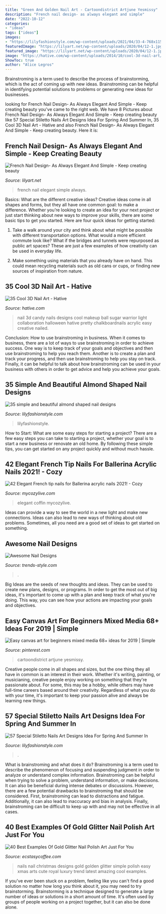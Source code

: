 ```yaml
---
title: "Green And Golden Nail Art - Cartoondistrict Artjune Yesmissy"
description: "French nail design- as always elegant and simple"
date: "2022-10-12"
categories:
- "ideas"
tags: ["ideas"]
images:
- "https://lilyfashionstyle.com/wp-content/uploads/2021/04/33-4-768x1152.jpg"
featuredImage: "https://lilyart.net/wp-content/uploads/2020/04/12-1.jpg"
featured_image: "https://lilyart.net/wp-content/uploads/2020/04/12-1.jpg"
image: "https://hative.com/wp-content/uploads/2014/10/cool-3d-nail-art/17-candy-ball.jpg"
ShowToc: true
author: "Alice Legros"
---
```



Brainstroming is a term used to describe the process of brainstorming, which is the act of coming up with new ideas. Brainstroming can be helpful in identifying potential solutions to problems or generating new ideas for businesses.

	

		
looking for French Nail Design- As Always Elegant And Simple - Keep creating beauty you've came to the right web. We have 8 Pictures about French Nail Design- As Always Elegant And Simple - Keep creating beauty like 57 Special Stiletto Nails Art Designs Idea For Spring And Summer In, 35 Cool 3D Nail Art - Hative and also French Nail Design- As Always Elegant And Simple - Keep creating beauty. Here it is:
		
    
## French Nail Design- As Always Elegant And Simple - Keep Creating Beauty

<img loading=lazy src="https://lilyart.net/wp-content/uploads/2020/04/12-1.jpg" onerror="this.onerror=null;this.src='https://tse1.mm.bing.net/th?id=OIP.uhFeg-eYcDrUinzNAhaK-QHaKm&amp;pid=15.1';" alt="French Nail Design- As Always Elegant And Simple - Keep creating beauty">

_Source: lilyart.net_

>french nail elegant simple always. 

	

Basics: What are the different creative ideas?
Creative ideas come in all shapes and forms, but they all have one common goal: to make a difference. Whether you’re looking to create an idea for your next project or just start thinking about new ways to improve your skills, there are some basic tips to get you started. Here are four quick ideas for getting started:
1. Take a walk around your city and think about what might be possible with different transportation options. What would a more efficient commute look like? What if the bridges and tunnels were repurposed as public art spaces? These are just a few examples of how creativity can be used in everyday life.

2. Make something using materials that you already have on hand. This could mean recycling materials such as old cans or cups, or finding new sources of inspiration from nature.

    
## 35 Cool 3D Nail Art - Hative

<img loading=lazy src="https://hative.com/wp-content/uploads/2014/10/cool-3d-nail-art/17-candy-ball.jpg" onerror="this.onerror=null;this.src='https://tse4.mm.bing.net/th?id=OIP.JL_KBZdixSSRimNmhwIg4gHaJ4&amp;pid=15.1';" alt="35 Cool 3D Nail Art - Hative">

_Source: hative.com_

>nail 3d candy nails designs cool makeup ball sugar warrior light collaboration halloween hative pretty chalkboardnails acrylic easy creative nailed. 

	

Conclusion: How to use brainstroming in business.
When it comes to business, there are a lot of ways to use brainstroming in order to achieve success. One way is to keep track of your goals and objectives and then use brainstroming to help you reach them. Another is to create a plan and track your progress, and then use brainstroming to help you stay on track. Finally, it can be helpful to talk about how brainstroming can be used in your business with others in order to get advice and help you achieve your goals.

    
## 35 Simple And Beautiful Almond Shaped Nail Designs

<img loading=lazy src="https://lilyfashionstyle.com/wp-content/uploads/2021/04/33-4-768x1152.jpg" onerror="this.onerror=null;this.src='https://tse2.mm.bing.net/th?id=OIP.H3NJWsZhmjR1LTr5k5yDQQHaLH&amp;pid=15.1';" alt="35 simple and beautiful almond shaped nail designs">

_Source: lilyfashionstyle.com_

>lilyfashionstyle. 

	

How to Start: What are some easy steps for starting a project?
There are a few easy steps you can take to starting a project, whether your goal is to start a new business or renovate an old home. By following these simple tips, you can get started on any project quickly and without much hassle.

    
## 42 Elegant French Tip Nails For Ballerina Acrylic Nails 2021! - Cozy

<img loading=lazy src="https://mycozylive.com/wp-content/uploads/2021/03/27.png" onerror="this.onerror=null;this.src='https://tse3.mm.bing.net/th?id=OIP.tiamobjbxdG4ASdUKaffYgHaJm&amp;pid=15.1';" alt="42 Elegant French tip nails for Ballerina acrylic nails 2021! - Cozy">

_Source: mycozylive.com_

>elegant coffin mycozylive. 

	

Ideas can provide a way to see the world in a new light and make new connections. Ideas can also lead to new ways of thinking about old problems. Sometimes, all you need are a good set of ideas to get started on something.

    
## Awesome Nail Designs

<img loading=lazy src="https://trends-style.com/wp-content/uploads/2013/12/Awesome-Nail-Designs.jpg" onerror="this.onerror=null;this.src='https://tse3.mm.bing.net/th?id=OIP.iA5OAYWQRq-x57nYapYFxwAAAA&amp;pid=15.1';" alt="Awesome Nail Designs">

_Source: trends-style.com_

>. 

	

Big Ideas are the seeds of new thoughts and ideas. They can be used to create new plans, designs, or programs. In order to get the most out of big ideas, it's important to come up with a plan and keep track of what you're doing. This way, you can see how your actions are impacting your goals and objectives.

    
## Easy Canvas Art For Beginners Mixed Media 68+ Ideas For 2019 | Simple

<img loading=lazy src="https://i.pinimg.com/736x/a8/1c/f7/a81cf7285d1771159bb9a7a87b0295ac.jpg" onerror="this.onerror=null;this.src='https://tse1.mm.bing.net/th?id=OIP.a1ZchsDZ6NwIK1rJGEsqWgAAAA&amp;pid=15.1';" alt="Easy canvas art for beginners mixed media 68+ ideas for 2019 | Simple">

_Source: pinterest.com_

>cartoondistrict artjune yesmissy. 

	

Creative people come in all shapes and sizes, but the one thing they all have in common is an interest in their work. Whether it's writing, painting, or musicianing, creative people enjoy working on something that they're passionate about. For some, this may be a hobby, while others may have full-time careers based around their creativity. Regardless of what you do with your time, it's important to keep your passion alive and always be learning new things.

    
## 57 Special Stiletto Nails Art Designs Idea For Spring And Summer In

<img loading=lazy src="https://lilyfashionstyle.com/wp-content/uploads/2020/04/26-14.jpg" onerror="this.onerror=null;this.src='https://tse1.mm.bing.net/th?id=OIP.epBEdlHhY38YIhxEOwejggHaKX&amp;pid=15.1';" alt="57 Special Stiletto Nails Art Designs Idea For Spring And Summer In">

_Source: lilyfashionstyle.com_

>. 

	

What is brainstroming and what does it do?
Brainstroming is a term used to describe the phenomenon of focusing and suspending judgment in order to analyze or understand complex information. Brainstroming can be helpful when trying to solve a problem, understand information, or make decisions. It can also be beneficial during intense debates or discussions. However, there are a few potential drawbacks to brainstroming that should be considered. First, brainstroming can lead to distractions and fatigue. Additionally, it can also lead to inaccuracy and bias in analysis. Finally, brainstroming can be difficult to keep up with and may not be effective in all cases.

    
## 40 Best Examples Of Gold Glitter Nail Polish Art Just For You

<img loading=lazy src="https://i1.wp.com/www.ecstasycoffee.com/wp-content/uploads/2016/10/Gold-Glitter-Nails-Designs-21.jpg?resize=620%2C848&amp;ssl=1" onerror="this.onerror=null;this.src='https://tse2.mm.bing.net/th?id=OIP.eqt3s0b59ebkTmQINY2UQwHaKI&amp;pid=15.1';" alt="40 Best Examples Of Gold Glitter Nail Polish Art Just For You">

_Source: ecstasycoffee.com_

>nails nail christmas designs gold golden glitter simple polish easy xmas arts cute royal luxury trend latest amazing cool examples. 

	

If you've ever been stuck on a problem, feeling like you can't find a good solution no matter how long you think about it, you may need to try brainstorming. Brainstorming is a technique designed to generate a large number of ideas or solutions in a short amount of time. It's often used by groups of people working on a project together, but it can also be done alone.

